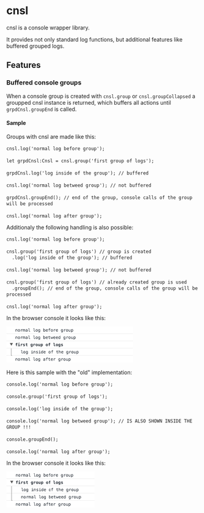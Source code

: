 # cnsl
cnsl is a console wrapper library.

It provides not only standard log functions, but additional features like buffered grouped logs.

## Features

### Buffered console groups

When a console group is created with `cnsl.group` or `cnsl.groupCollapsed` a groupped cnsl instance is returned, which buffers all actions until `grpdCnsl.groupEnd` is called.

#### Sample

Groups with cnsl are made like this:

```
cnsl.log('normal log before group');

let grpdCnsl:Cnsl = cnsl.group('first group of logs');

grpdCnsl.log('log inside of the group'); // buffered

cnsl.log('normal log betweed group'); // not buffered

grpdCnsl.groupEnd(); // end of the group, console calls of the group will be processed

cnsl.log('normal log after group');
```

Additionaly the following handling is also possible:

```
cnsl.log('normal log before group');

cnsl.group('first group of logs') // group is created
  .log('log inside of the group'); // buffered

cnsl.log('normal log betweed group'); // not buffered

cnsl.group('first group of logs') // already created group is used
  .groupEnd(); // end of the group, console calls of the group will be processed

cnsl.log('normal log after group');
```

In the browser console it looks like this:

![console-output-sample-with-cnsl](docs/console-output-sample-with-cnsl.png)

Here is this sample with the "old" implementation:

```
console.log('normal log before group');

console.group('first group of logs');

console.log('log inside of the group');

console.log('normal log betweed group'); // IS ALSO SHOWN INSIDE THE GROUP !!!

console.groupEnd();

console.log('normal log after group');
```

In the browser console it looks like this:

![console-output-sample-without-cnsl](docs/console-output-sample-without-cnsl.png)